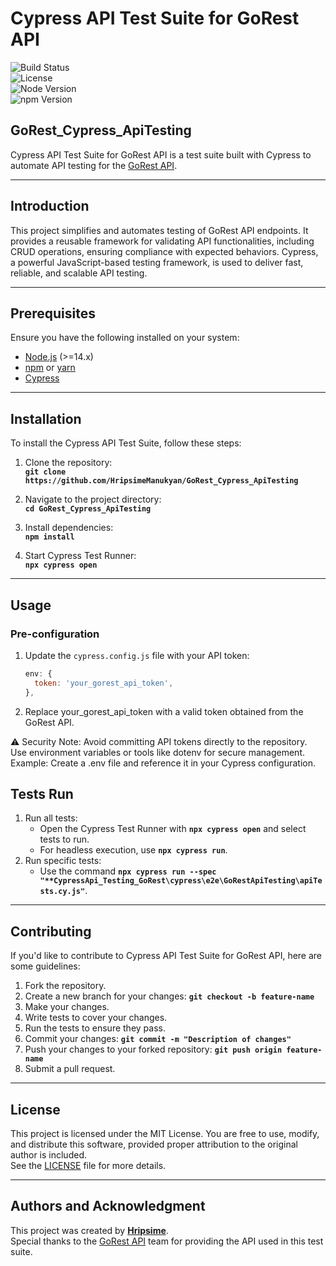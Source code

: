 # **Cypress API Test Suite for GoRest API**
![Build Status](https://github.com/username/repo/actions/workflows/ci.yml/badge.svg)  
![License](https://img.shields.io/badge/license-MIT-green)  
![Node Version](https://img.shields.io/badge/node-%3E%3D14.x-brightgreen)  
![npm Version](https://img.shields.io/badge/npm-6.x-blue)  

## **GoRest_Cypress_ApiTesting**

Cypress API Test Suite for GoRest API is a test suite built with Cypress to automate API testing for the [GoRest API](https://gorest.co.in/).

---

## **Introduction**

This project simplifies and automates testing of GoRest API endpoints.
It provides a reusable framework for validating API functionalities, including CRUD operations, ensuring compliance with expected behaviors.
Cypress, a powerful JavaScript-based testing framework, is used to deliver fast, reliable, and scalable API testing.

---

## **Prerequisites**

Ensure you have the following installed on your system:
- [Node.js](https://nodejs.org/) (>=14.x)
- [npm](https://www.npmjs.com/) or [yarn](https://yarnpkg.com/)
- [Cypress](https://www.cypress.io/)

---

## **Installation**

To install the Cypress API Test Suite, follow these steps:

1. Clone the repository:  
   **`git clone https://github.com/HripsimeManukyan/GoRest_Cypress_ApiTesting`**

2. Navigate to the project directory:  
   **`cd GoRest_Cypress_ApiTesting`**

3. Install dependencies:  
   **`npm install`**

4. Start Cypress Test Runner:  
   **`npx cypress open`**

---

## **Usage**

### Pre-configuration

1. Update the `cypress.config.js` file with your API token:
   ```javascript
   env: {
     token: 'your_gorest_api_token',
   },

2. Replace your_gorest_api_token with a valid token obtained from the GoRest API.
   
⚠️ Security Note: Avoid committing API tokens directly to the repository. Use environment variables or tools like dotenv for secure management.
Example: Create a .env file and reference it in your Cypress configuration.


## **Tests Run**

1. Run all tests:
   - Open the Cypress Test Runner with **`npx cypress open`** and select tests to run.
   - For headless execution, use **`npx cypress run`**.
2. Run specific tests:
   - Use the command **`npx cypress run --spec "**CypressApi_Testing_GoRest\cypress\e2e\GoRestApiTesting\apiTests.cy.js"`**.

---

## **Contributing**

If you'd like to contribute to Cypress API Test Suite for GoRest API, here are some guidelines:

1. Fork the repository.
2. Create a new branch for your changes: **`git checkout -b feature-name`**
3. Make your changes.
4. Write tests to cover your changes.
5. Run the tests to ensure they pass.
6. Commit your changes: **`git commit -m "Description of changes"`**
7. Push your changes to your forked repository: **`git push origin feature-name`**
8. Submit a pull request.

---

## **License**

This project is licensed under the MIT License. You are free to use, modify, and distribute this software, provided proper attribution to the original author is included.  
See the [LICENSE](LICENSE) file for more details.

---

## **Authors and Acknowledgment**

This project was created by **[Hripsime](https://github.com/HripsimeManukyan)**.  
Special thanks to the [GoRest API](https://gorest.co.in/) team for providing the API used in this test suite.
